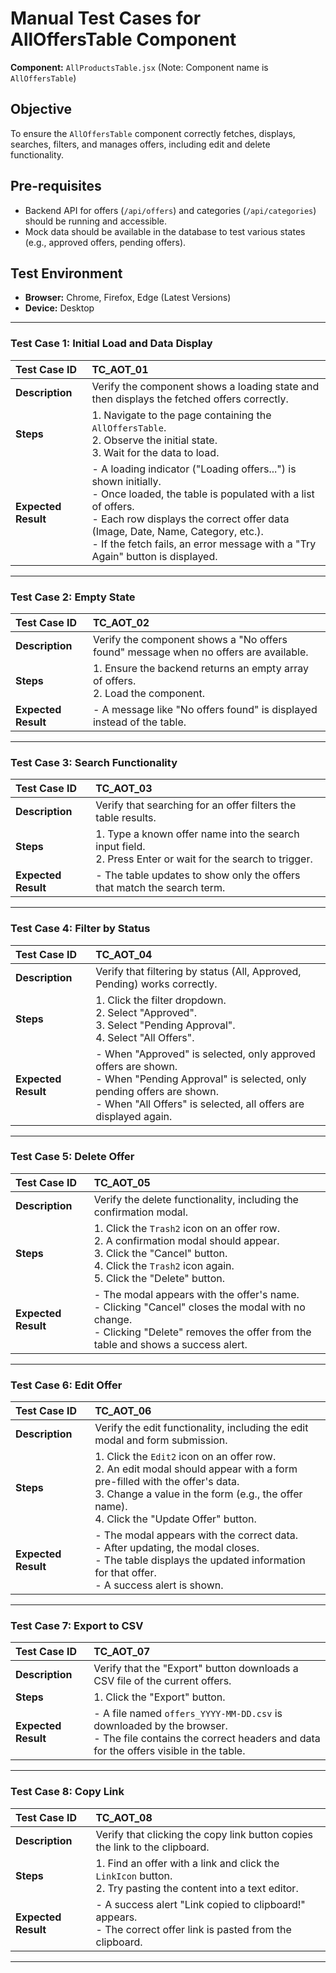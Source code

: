 # Manual Test Cases for AllOffersTable Component

**Component:** `AllProductsTable.jsx` (Note: Component name is `AllOffersTable`)

## Objective
To ensure the `AllOffersTable` component correctly fetches, displays, searches, filters, and manages offers, including edit and delete functionality.

## Pre-requisites
-   Backend API for offers (`/api/offers`) and categories (`/api/categories`) should be running and accessible.
-   Mock data should be available in the database to test various states (e.g., approved offers, pending offers).

## Test Environment
-   **Browser:** Chrome, Firefox, Edge (Latest Versions)
-   **Device:** Desktop

---

### Test Case 1: Initial Load and Data Display

| Test Case ID | TC_AOT_01                                                              |
| :----------- | :--------------------------------------------------------------------- |
| **Description**  | Verify the component shows a loading state and then displays the fetched offers correctly. |
| **Steps**        | 1. Navigate to the page containing the `AllOffersTable`.<br>2. Observe the initial state.<br>3. Wait for the data to load. |
| **Expected Result** | - A loading indicator ("Loading offers...") is shown initially.<br>- Once loaded, the table is populated with a list of offers.<br>- Each row displays the correct offer data (Image, Date, Name, Category, etc.).<br>- If the fetch fails, an error message with a "Try Again" button is displayed. |

---

### Test Case 2: Empty State

| Test Case ID | TC_AOT_02                                                              |
| :----------- | :--------------------------------------------------------------------- |
| **Description**  | Verify the component shows a "No offers found" message when no offers are available. |
| **Steps**        | 1. Ensure the backend returns an empty array of offers.<br>2. Load the component. |
| **Expected Result** | - A message like "No offers found" is displayed instead of the table. |

---

### Test Case 3: Search Functionality

| Test Case ID | TC_AOT_03                                                              |
| :----------- | :--------------------------------------------------------------------- |
| **Description**  | Verify that searching for an offer filters the table results.        |
| **Steps**        | 1. Type a known offer name into the search input field.<br>2. Press Enter or wait for the search to trigger. |
| **Expected Result** | - The table updates to show only the offers that match the search term. |

---

### Test Case 4: Filter by Status

| Test Case ID | TC_AOT_04                                                              |
| :----------- | :--------------------------------------------------------------------- |
| **Description**  | Verify that filtering by status (All, Approved, Pending) works correctly. |
| **Steps**        | 1. Click the filter dropdown.<br>2. Select "Approved".<br>3. Select "Pending Approval".<br>4. Select "All Offers". |
| **Expected Result** | - When "Approved" is selected, only approved offers are shown.<br>- When "Pending Approval" is selected, only pending offers are shown.<br>- When "All Offers" is selected, all offers are displayed again. |

---

### Test Case 5: Delete Offer

| Test Case ID | TC_AOT_05                                                              |
| :----------- | :--------------------------------------------------------------------- |
| **Description**  | Verify the delete functionality, including the confirmation modal.   |
| **Steps**        | 1. Click the `Trash2` icon on an offer row.<br>2. A confirmation modal should appear.<br>3. Click the "Cancel" button.<br>4. Click the `Trash2` icon again.<br>5. Click the "Delete" button. |
| **Expected Result** | - The modal appears with the offer's name.<br>- Clicking "Cancel" closes the modal with no change.<br>- Clicking "Delete" removes the offer from the table and shows a success alert. |

---

### Test Case 6: Edit Offer

| Test Case ID | TC_AOT_06                                                              |
| :----------- | :--------------------------------------------------------------------- |
| **Description**  | Verify the edit functionality, including the edit modal and form submission. |
| **Steps**        | 1. Click the `Edit2` icon on an offer row.<br>2. An edit modal should appear with a form pre-filled with the offer's data.<br>3. Change a value in the form (e.g., the offer name).<br>4. Click the "Update Offer" button. |
| **Expected Result** | - The modal appears with the correct data.<br>- After updating, the modal closes.<br>- The table displays the updated information for that offer.<br>- A success alert is shown. |

---

### Test Case 7: Export to CSV

| Test Case ID | TC_AOT_07                                                              |
| :----------- | :--------------------------------------------------------------------- |
| **Description**  | Verify that the "Export" button downloads a CSV file of the current offers. |
| **Steps**        | 1. Click the "Export" button.                                        |
| **Expected Result** | - A file named `offers_YYYY-MM-DD.csv` is downloaded by the browser.<br>- The file contains the correct headers and data for the offers visible in the table. |

---

### Test Case 8: Copy Link

| Test Case ID | TC_AOT_08                                                              |
| :----------- | :--------------------------------------------------------------------- |
| **Description**  | Verify that clicking the copy link button copies the link to the clipboard. |
| **Steps**        | 1. Find an offer with a link and click the `LinkIcon` button.<br>2. Try pasting the content into a text editor. |
| **Expected Result** | - A success alert "Link copied to clipboard!" appears.<br>- The correct offer link is pasted from the clipboard. |

---